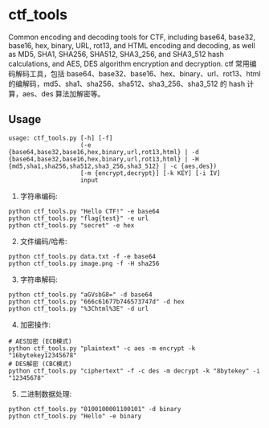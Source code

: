 # ctf_tools

Common encoding and decoding tools for CTF, including base64, base32, base16, hex, binary, URL, rot13, and HTML encoding and decoding, as well as MD5, SHA1, SHA256, SHA512, SHA3_256, and SHA3_512 hash calculations, and AES, DES algorithm encryption and decryption.
ctf 常用编码解码工具，包括 base64、base32、base16、hex、binary、url、rot13、html 的编解码，md5、sha1、sha256、sha512、sha3_256、sha3_512 的 hash 计算，aes、des 算法加解密等。

## Usage

```
usage: ctf_tools.py [-h] [-f]
                    (-e {base64,base32,base16,hex,binary,url,rot13,html} | -d {base64,base32,base16,hex,binary,url,rot13,html} | -H {md5,sha1,sha256,sha512,sha3_256,sha3_512} | -c {aes,des})
                    [-m {encrypt,decrypt}] [-k KEY] [-i IV]
                    input
```

1. 字符串编码:
```
python ctf_tools.py "Hello CTF!" -e base64
python ctf_tools.py "flag{test}" -e url
python ctf_tools.py "secret" -e hex
```
2. 文件编码/哈希:
```
python ctf_tools.py data.txt -f -e base64
python ctf_tools.py image.png -f -H sha256
```
3. 字符串解码:
```
python ctf_tools.py "aGVsbG8=" -d base64
python ctf_tools.py "666c61677b746573747d" -d hex
python ctf_tools.py "%3Chtml%3E" -d url
```
4. 加密操作:
```
# AES加密 (ECB模式)
python ctf_tools.py "plaintext" -c aes -m encrypt -k "16bytekey12345678"
# DES解密 (CBC模式)
python ctf_tools.py "ciphertext" -f -c des -m decrypt -k "8bytekey" -i "12345678"
```    
5. 二进制数据处理:
```
python ctf_tools.py "0100100001100101" -d binary
python ctf_tools.py "Hello" -e binary
```

